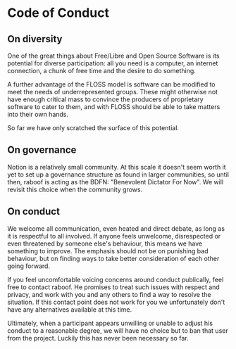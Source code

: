 # Code of Conduct

## On diversity

One of the great things about Free/Libre and Open Source Software is its
potential for diverse participation: all you need is a computer, an internet
connection, a chunk of free time and the desire to do something.

A further advantage of the FLOSS model is software can be modified to meet the
needs of underrepresented groups. These might otherwise not have enough
critical mass to convince the producers of proprietary software to cater to
them, and with FLOSS should be able to take matters into their own hands.

So far we have only scratched the surface of this potential.

## On governance

Notion is a relatively small community. At this scale it doesn't seem worth it
yet to set up a governance structure as found in larger communities, so until
then, raboof is acting as the BDFN: "Benevolent Dictator For Now".
We will revisit this choice when the community grows.

## On conduct

We welcome all communication, even heated and direct debate, as long as it is
respectful to all involved. If anyone feels unwelcome, disrespected or even
threatened by someone else's behaviour, this means we have something to
improve. The emphasis should not be on punishing bad behaviour, but on finding
ways to take better consideration of each other going forward.

If you feel uncomfortable voicing concerns around conduct publically, feel free
to contact raboof. He promises to treat such issues with respect and privacy,
and work with you and any others to find a way to resolve the situation.
If this contact point does not work for you we unfortunately don't have any
alternatives available at this time.

Ultimately, when a participant appears unwilling or unable to adjust his
conduct to a reasonable degree, we will have no choice but to ban that user
from the project. Luckily this has never been necessary so far.
